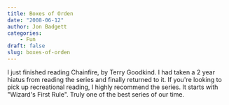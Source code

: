 ```yaml
---
title: Boxes of Orden
date: "2008-06-12"
author: Jon Badgett
categories:
    - Fun
draft: false
slug: boxes-of-orden
---
```


I just finished reading Chainfire, by Terry Goodkind. I had taken a 2 year
hiatus from reading the series and finally returned to it. If you're looking to
pick up recreational reading, I highly recommend the series. It starts with
"Wizard's First Rule". Truly one of the best series of our time.
